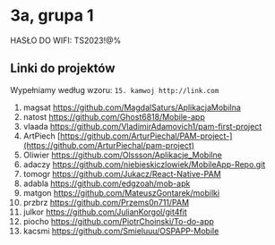 # 3a, grupa 1

HASŁO DO WIFI: TS2023!@%

## Linki do projektów

Wypełniamy według wzoru:
`15. kamwoj http://link.com`

1. magsat https://github.com/MagdalSaturs/AplikacjaMobilna
2. natost https://github.com/Ghost6818/Mobile-app
3. vlaada https://github.com/VladimirAdamovich1/pam-first-project
4. ArtPiech [https://github.com/ArturPiechal/PAM-project-](https://github.com/ArturPiechal/pam-project)
5. Oliwier https://github.com/Olssson/Aplikacje_Mobilne
6. adaczy https://github.com/niebieskiczlowiek/MobileApp-Repo.git
7. tomogr https://github.com/Jukacz/React-Native-PAM
8. adabla https://github.com/edgzoah/mob-apk
9. matgon https://github.com/MateuszGontarek/mobilki
10. przbrz https://github.com/Przems0n711/PAM
11. julkor https://github.com/JulianKorgol/git4fit
12. piocho https://github.com/PiotrChoinski/To-do-app
13. kacsmi https://github.com/Smieluuu/OSPAPP-Mobile
